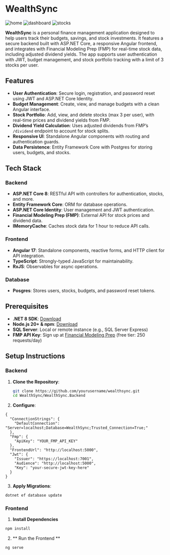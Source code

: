# WealthSync

![home](https://github.com/user-attachments/assets/b8b4e4b0-37da-4808-a45f-54224a64dfd8)
![dashboard](https://github.com/user-attachments/assets/bbbee486-3b91-4798-976f-6bd34d560f50)
![stocks](https://github.com/user-attachments/assets/b4cb1ade-3eab-42a6-893c-816d2e827424)

**WealthSync** is a personal finance management application designed to help users track their budgets, savings, and stock investments. It features a secure backend built with ASP.NET Core, a responsive Angular frontend, and integrates with Financial Modeling Prep (FMP) for real-time stock data, including adjusted dividend yields. The app supports user authentication with JWT, budget management, and stock portfolio tracking with a limit of 3 stocks per user.

## Features

- **User Authentication**: Secure login, registration, and password reset using JWT and ASP.NET Core Identity.
- **Budget Management**: Create, view, and manage budgets with a clean Angular interface.
- **Stock Portfolio**: Add, view, and delete stocks (max 3 per user), with real-time prices and dividend yields from FMP.
- **Dividend Yield Calculation**: Uses adjusted dividends from FMP’s `/dividend` endpoint to account for stock splits.
- **Responsive UI**: Standalone Angular components with routing and authentication guards.
- **Data Persistence**: Entity Framework Core with Postgres for storing users, budgets, and stocks.

## Tech Stack

### Backend
- **ASP.NET Core 8**: RESTful API with controllers for authentication, stocks, and more.
- **Entity Framework Core**: ORM for database operations.
- **ASP.NET Core Identity**: User management and JWT authentication.
- **Financial Modeling Prep (FMP)**: External API for stock prices and dividend data.
- **IMemoryCache**: Caches stock data for 1 hour to reduce API calls.

### Frontend
- **Angular 17**: Standalone components, reactive forms, and HTTP client for API integration.
- **TypeScript**: Strongly-typed JavaScript for maintainability.
- **RxJS**: Observables for async operations.

### Database
- **Posgres**: Stores users, stocks, budgets, and password reset tokens.

## Prerequisites

- **.NET 8 SDK**: [Download](https://dotnet.microsoft.com/download/dotnet/8.0)
- **Node.js 20+ & npm**: [Download](https://nodejs.org/)
- **SQL Server**: Local or remote instance (e.g., SQL Server Express)
- **FMP API Key**: Sign up at [Financial Modeling Prep](https://financialmodelingprep.com/) (free tier: 250 requests/day)


## Setup Instructions

### Backend
1. **Clone the Repository**:
   ```bash
   git clone https://github.com/yourusername/wealthsync.git
   cd WealthSync/WealthSync.Backend
2. **Configure**:
```
{
  "ConnectionStrings": {
    "DefaultConnection": "Server=localhost;Database=WealthSync;Trusted_Connection=True;"
  },
  "Fmp": {
    "ApiKey": "YOUR_FMP_API_KEY"
  },
  "FrontendUrl": "http://localhost:5000",
  "Jwt": {
    "Issuer": "https://localhost:7001",
    "Audience": "http://localhost:5000",
    "Key": "your-secure-jwt-key-here"
  }
}
```
3. **Apply Migrations**:
  ```bash
  dotnet ef database update
  ```
### Frontend
1. **Install Dependencies**
```bash
npm install
```
2. ** Run the Frontend ** 
```bash
ng serve
```
